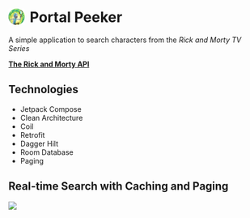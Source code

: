 <h1><img src="pictures/logo.png" style="float: left; padding-right:10px;" height="32px" width="32px"> Portal Peeker</h1>

<p>A simple application to search characters from the <i>Rick and Morty TV Series</i></p>
<b><a href="https://rickandmortyapi.com/">The Rick and Morty API</a></b>

<h2>Technologies</h2>
<ul>
    <li>Jetpack Compose</li>
    <li>Clean Architecture</li>
    <li>Coil</li>
    <li>Retrofit</li>
    <li>Dagger Hilt</li>
    <li>Room Database</li>
    <li>Paging</li>
</ul>

<h2>Real-time Search with Caching and Paging</h2>
<img src="pictures/search.gif" width="256px">
